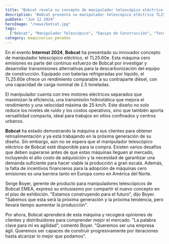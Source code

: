 ```yaml
---
title: "Bobcat revela su concepto de manipulador telescópico eléctrico en Intermat 2024"
description: "Bobcat presenta su manipulador telescópico eléctrico TL25.60e en Intermat 2024, demostrando su compromiso con la descarbonización y la tecnología de transmisión alternativa"
pubDate: "Jun 12 2024"
heroImage: "/news/botcat.jpg"
tags:
  ["Bobcat", "Manipulador Telescópico", "Equipo de Construcción", "Tecnología Eléctrica"]
category: maquinarias_pesadas
---
```

En el evento **Intermat 2024**, **Bobcat** ha presentado su innovador concepto de manipulador telescópico eléctrico, el TL25.60e. Esta máquina cero emisiones es parte del continuo esfuerzo de Bobcat por investigar y desarrollar transmisiones alternativas para la descarbonización del equipo de construcción. Equipado con baterías refrigeradas por líquido, el TL25.60e ofrece un rendimiento comparable a su contraparte diésel, con una capacidad de carga nominal de 2.5 toneladas.

El manipulador cuenta con tres motores eléctricos separados que maximizan la eficiencia, una transmisión hidrostática que mejora el rendimiento y una velocidad máxima de 25 km/h. Este diseño no solo reduce los niveles de ruido y los costos operativos, sino que también aporta versatilidad compacta, ideal para trabajos en sitios confinados y centros urbanos.

**Bobcat** ha estado demostrando la máquina a sus clientes para obtener retroalimentación y ya está trabajando en la próxima generación de su diseño. Sin embargo, aún no se espera que el manipulador telescópico eléctrico de Bobcat esté disponible para la compra. Existen varios desafíos que deben superarse antes de que estas máquinas lleguen al mercado, incluyendo el alto costo de adquisición y la necesidad de garantizar una demanda suficiente para hacer viable la producción a gran escala. Además, la falta de incentivos financieros para la adopción de máquinas cero emisiones es una barrera tanto en Europa como en América del Norte.

Serge Boyer, gerente de producto para manipuladores telescópicos de Bobcat EMEA, expresó su entusiasmo por compartir el nuevo concepto en el piso de exhibición. "Estamos construyendo para el futuro", dijo Boyer. "Sabemos que esta será la próxima generación y la próxima tendencia, pero llevará tiempo aumentar la producción".

Por ahora, Bobcat aprenderá de esta máquina y recogerá opiniones de clientes y distribuidores para comprender mejor el mercado. "La palabra clave para mí es agilidad", comentó Boyer. "Queremos ser una empresa ágil. Queremos ser capaces de construir progresivamente por iteraciones hasta alcanzar lo mejor que podamos".


